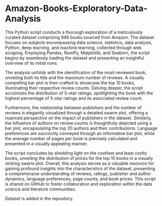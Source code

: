 # Amazon-Books-Exploratory-Data-Analysis

This Python script conducts a thorough exploration of a meticulously curated dataset comprising 946 books sourced from Amazon. The dataset focuses on subjects encompassing data science, statistics, data analysis, Python, deep learning, and machine learning, collected through web scraping. Employing Pandas, NumPy, Matplotlib, and Seaborn, the script begins by seamlessly loading the dataset and presenting an insightful overview of its initial rows.

The analysis unfolds with the identification of the most-reviewed book, unveiling both its title and the maximum number of reviews. A visually compelling bar plot is then crafted to showcase the top 10 books, illuminating their respective review counts. Delving deeper, the script scrutinizes the distribution of 5-star ratings, spotlighting the book with the highest percentage of 5-star ratings and its associated review count. 

Furthermore, the relationship between publishers and the number of reviews is elegantly visualized through a detailed swarm plot, offering a nuanced perspective on the impact of publishers in the dataset. Similarly, the influence of authors on review counts is thoughtfully depicted using a bar plot, encapsulating the top 20 authors and their contributions. Language preferences are succinctly conveyed through an informative bar plot, while the average number of pages per book is precisely calculated and presented in a visually appealing manner.

The script concludes by shedding light on the costliest and least costly books, unveiling the distribution of prices for the top 10 books in a visually striking swarm plot. Overall, this analysis serves as a valuable resource for gaining profound insights into the characteristics of the dataset, presenting a comprehensive understanding of reviews, ratings, publisher and author dynamics, language preferences, page counts, and book prices. This script is shared on GitHub to foster collaboration and exploration within the data science and literature communities.

Dataset is added in the repository.
